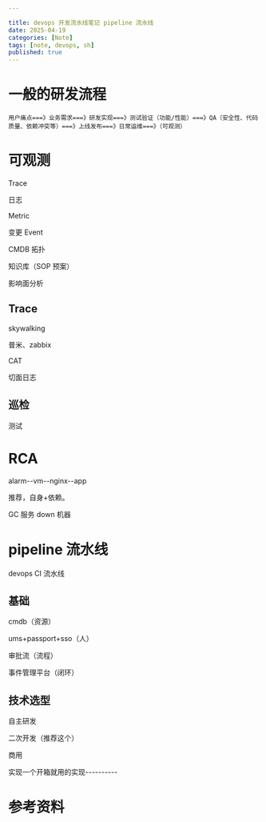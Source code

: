 ```yaml
---

title: devops 开发流水线笔记 pipeline 流水线
date: 2025-04-19
categories: [Note]
tags: [note, devops, sh]
published: true
---
```



# 一般的研发流程


```
用户痛点===》业务需求===》研发实现===》测试验证（功能/性能）===》QA（安全性、代码质量、依赖冲突等）===》上线发布===》日常运维===》（可观测）
```


# 可观测

Trace

日志

Metric

变更 Event

CMDB 拓扑

知识库（SOP 预案）

影响面分析

## Trace

skywalking

普米、zabbix

CAT

切面日志


## 巡检

测试

# RCA

alarm--vm--nginx--app

推荐，自身+依赖。

GC 服务 down 机器

# pipeline 流水线

devops CI 流水线

## 基础

cmdb（资源）

ums+passport+sso（人）

审批流（流程）

事件管理平台（闭环）

## 技术选型

自主研发

二次开发（推荐这个）

商用


实现一个开箱就用的实现----------









# 参考资料


